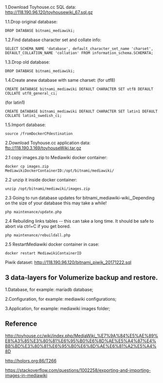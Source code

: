 

1.Download Toyhouse.cc SQL data: http://118.190.96.120/toyhousewiki_67.sql.gz

1.1.Drop original database:
```
DROP DATABASE bitnami_mediawiki;
```
1.2.Find database character set and collate info:

```
SELECT SCHEMA_NAME 'database', default_character_set_name 'charset', DEFAULT_COLLATION_NAME 'collation' FROM information_schema.SCHEMATA;
```
1.3.Drop old database:
```
DROP DATABASE bitnami_mediawiki;
```
1.4.Create anew database with same charset:
(for utf8)
```
CREATE DATABASE bitnami_mediawiki DEFAULT CHARACTER SET utf8 DEFAULT COLLATE utf8_general_ci;
```
(for latin1)
```
CREATE DATABASE bitnami_mediawiki DEFAULT CHARACTER SET latin1 DEFAULT COLLATE latin1_swedish_ci;
```
1.5.Import database:
```
source /fromDockerCPdestination
```

2.Download Toyhouse.cc application data: ftp://118.190.3.169/toyhouseWiki.tar.gz

2.1 copy images.zip to Mediawiki docker container:
```
docker cp images.zip MediawikiDockerContainerID:/opt/bitnami/mediawiki/ 
```

2.2 unzip it inside docker container:
```
unzip /opt/bitnami/mediawiki/images.zip
```

2.3 Going to run database updates for bitnami_mediawiki-wiki_,Depending on the size of your database this may take a while!

```
php maintenance/update.php
```

2.4 Rebuilding links tables -- this can take a long time. It should be safe to abort via ctrl+C if you get bored.

```
php maintenance/rebuildall.php
```
2.5 RestartMediawiki docker container in case:
```
docker restart MediawikiContainerID
```

Piwik dataset: http://118.190.96.120/bitnami_piwik_20171222.sql

## 3 data-layers for Volumerize backup and restore.

1.Database, for example: mariadb database;

2.Configuration, for example: mediawiki configurations;

3.Application, for example: mediawiki images folder;


## Reference

http://toyhouse.cc/wiki/index.php/MediaWiki_%E7%9A%84%E5%AE%89%E8%A3%85%E3%80%81%E6%95%B0%E6%8D%AE%E5%A4%87%E4%BB%BD%E3%80%81%E6%95%B0%E6%8D%AE%E6%81%A2%E5%A4%8D

http://holors.org:86/T266

https://stackoverflow.com/questions/1002258/exporting-and-importing-images-in-mediawiki

